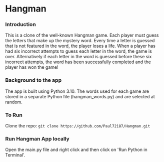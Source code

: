 # Hangman

### Introduction
This is a clone of the well-known Hangman game. Each player must guess the letters that make up the mystery word. Every time a letter is guessed that is not featured in the word, the player loses a life. When a player has had six incorrect attempts to guess each letter in the word, the game is over. Alternatively if each letter in the word is guessed before these six incorrect attempts, the word has been successfully completed and the player has won the game!

### Background to the app
The app is built using Python 3.10. The words used for each game are stored in a separate Python file (hangman_words.py) and are selected at random.

### To Run
Clone the repo: `git clone https://github.com/Paul72187/Hangman.git`

### Run Hangman App locally
Open the main.py file and right click and then click on 'Run Python in Terminal'.
